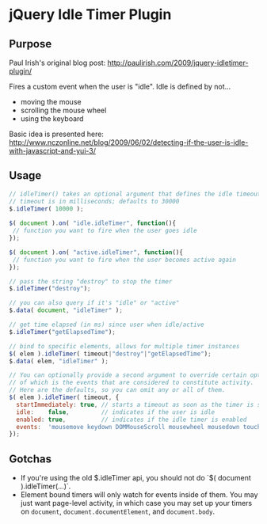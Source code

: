 jQuery Idle Timer Plugin
========================

Purpose
-------

Paul Irish's original blog post: http://paulirish.com/2009/jquery-idletimer-plugin/

Fires a custom event when the user is "idle". Idle is defined by not...

* moving the mouse
* scrolling the mouse wheel
* using the keyboard

Basic idea is presented here: http://www.nczonline.net/blog/2009/06/02/detecting-if-the-user-is-idle-with-javascript-and-yui-3/
  
Usage
-----

```javascript
// idleTimer() takes an optional argument that defines the idle timeout
// timeout is in milliseconds; defaults to 30000
$.idleTimer( 10000 );
        
$( document ).on( "idle.idleTimer", function(){
 // function you want to fire when the user goes idle
});

$( document ).on( "active.idleTimer", function(){
 // function you want to fire when the user becomes active again
});

// pass the string "destroy" to stop the timer
$.idleTimer("destroy");

// you can also query if it's "idle" or "active"
$.data( document, "idleTimer" );

// get time elapsed (in ms) since user when idle/active
$.idleTimer("getElapsedTime");

// bind to specific elements, allows for multiple timer instances
$( elem ).idleTimer( timeout|"destroy"|"getElapsedTime");
$.data( elem, "idleTimer" );

// You can optionally provide a second argument to override certain options, one
// of which is the events that are considered to constitute activity.
// Here are the defaults, so you can omit any or all of them.
$( elem ).idleTimer( timeout, {
  startImmediately: true, // starts a timeout as soon as the timer is set up; otherwise it waits for the first event.
  idle:    false,         // indicates if the user is idle
  enabled: true,          // indicates if the idle timer is enabled
  events:  'mousemove keydown DOMMouseScroll mousewheel mousedown touchstart touchmove' // activity is one of these events
});
```

Gotchas
-------

* If you're using the old $.idleTimer api, you should not do `$( document ).idleTimer(...)`.
* Element bound timers will only watch for events inside of them. You may just want page-level activity, in which case you may set up your timers on `document`, `document.documentElement`, and `document.body`.
